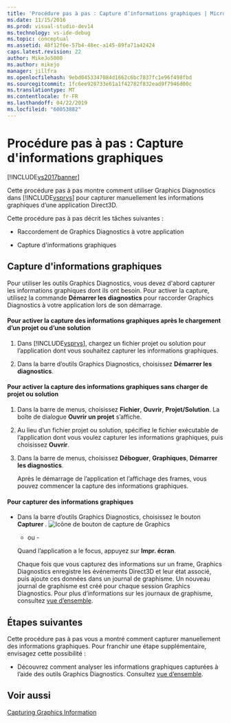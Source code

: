 ```yaml
---
title: 'Procédure pas à pas : Capture d’informations graphiques | Microsoft Docs'
ms.date: 11/15/2016
ms.prod: visual-studio-dev14
ms.technology: vs-ide-debug
ms.topic: conceptual
ms.assetid: 48f12f6e-57b4-48ec-a145-89fa71a42424
caps.latest.revision: 22
author: MikeJo5000
ms.author: mikejo
manager: jillfra
ms.openlocfilehash: 9ebd0453347084d1662c6bc7837fc1e96f498fbd
ms.sourcegitcommit: 1fc6ee928733e61a1f42782f832ead9f7946d00c
ms.translationtype: MT
ms.contentlocale: fr-FR
ms.lasthandoff: 04/22/2019
ms.locfileid: "60053882"
---
```

# <a name="walkthrough-capturing-graphics-information"></a>Procédure pas à pas : Capture d'informations graphiques
[!INCLUDE[vs2017banner](../includes/vs2017banner.md)]

Cette procédure pas à pas montre comment utiliser Graphics Diagnostics dans [!INCLUDE[vsprvs](../includes/vsprvs-md.md)] pour capturer manuellement les informations graphiques d’une application Direct3D.  
  
 Cette procédure pas à pas décrit les tâches suivantes :  
  
- Raccordement de Graphics Diagnostics à votre application  
  
- Capture d'informations graphiques  
  
## <a name="capturing-graphics-information"></a>Capture d'informations graphiques  
 Pour utiliser les outils Graphics Diagnostics, vous devez d'abord capturer les informations graphiques dont ils ont besoin. Pour activer la capture, utilisez la commande **Démarrer les diagnostics** pour raccorder Graphics Diagnostics à votre application lors de son démarrage.  
  
#### <a name="to-enable-the-capture-of-graphics-information-after-a-project-or-solution-is-loaded"></a>Pour activer la capture des informations graphiques après le chargement d’un projet ou d’une solution  
  
1. Dans [!INCLUDE[vsprvs](../includes/vsprvs-md.md)], chargez un fichier projet ou solution pour l’application dont vous souhaitez capturer les informations graphiques.  
  
2. Dans la barre d’outils Graphics Diagnostics, choisissez **Démarrer les diagnostics**.  
  
#### <a name="to-enable-the-capture-of-graphics-information-without-loading-a-project-or-solution"></a>Pour activer la capture des informations graphiques sans charger de projet ou solution  
  
1. Dans la barre de menus, choisissez **Fichier**, **Ouvrir**, **Projet/Solution**. La boîte de dialogue **Ouvrir un projet** s’affiche.  
  
2. Au lieu d’un fichier projet ou solution, spécifiez le fichier exécutable de l’application dont vous voulez capturer les informations graphiques, puis choisissez **Ouvrir**.  
  
3. Dans la barre de menus, choisissez **Déboguer**, **Graphiques**, **Démarrer les diagnostics**.  
  
   Après le démarrage de l’application et l’affichage des frames, vous pouvez commencer la capture des informations graphiques.  
  
#### <a name="to-capture-graphics-information"></a>Pour capturer des informations graphiques  
  
- Dans la barre d’outils Graphics Diagnostics, choisissez le bouton **Capturer** . ![Icône de bouton de capture de Graphics](../debugger/media/debuggingdirectxgraphics.png "DebuggingDirectXGraphics")  
  
   - ou -  
  
   Quand l’application a le focus, appuyez sur **Impr. écran**.  
  
  Chaque fois que vous capturez des informations sur un frame, Graphics Diagnostics enregistre les événements Direct3D et leur état associé, puis ajoute ces données dans un journal de graphisme. Un nouveau journal de graphisme est créé pour chaque session Graphics Diagnostics. Pour plus d’informations sur les journaux de graphisme, consultez [vue d’ensemble](../debugger/overview-of-visual-studio-graphics-diagnostics.md).  
  
## <a name="next-steps"></a>Étapes suivantes  
 Cette procédure pas à pas vous a montré comment capturer manuellement des informations graphiques. Pour franchir une étape supplémentaire, envisagez cette possibilité :  
  
- Découvrez comment analyser les informations graphiques capturées à l’aide des outils Graphics Diagnostics. Consultez [vue d’ensemble](../debugger/overview-of-visual-studio-graphics-diagnostics.md).  
  
## <a name="see-also"></a>Voir aussi  
 [Capturing Graphics Information](../debugger/capturing-graphics-information.md)
